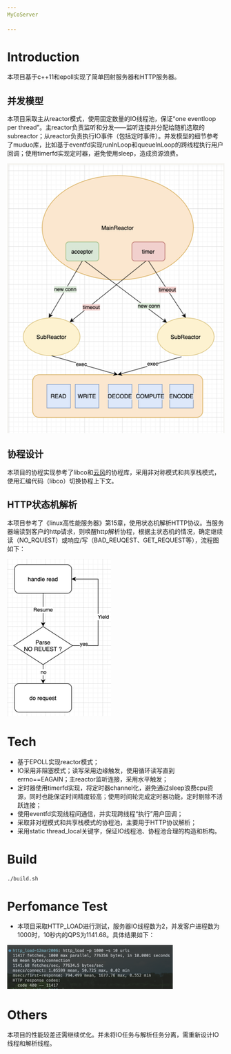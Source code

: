 ```yaml
---
MyCoServer

---
```


# Introduction

本项目基于c++11和epoll实现了简单回射服务器和HTTP服务器。

## 并发模型

本项目采取主从reactor模式，使用固定数量的IO线程池，保证“one eventloop per thread”。主reactor负责监听和分发——监听连接并分配给随机选取的subreactor；从reactor负责执行IO事件（包括定时事件）。并发模型的细节参考了muduo库，比如基于eventfd实现runInLoop和queueInLoop的跨线程执行用户回调；使用timerfd实现定时器，避免使用sleep，造成资源浪费。

<img src="https://github.com/vilewind/MyCoServer/blob/main/IMG/1.png" />

## 协程设计

本项目的协程实现参考了libco和[云风](https://github.com/cloudwu/coroutine)的协程库，采用非对称模式和共享栈模式，使用汇编代码（libco）切换协程上下文。

## HTTP状态机解析

本项目参考了《linux高性能服务器》第15章，使用状态机解析HTTP协议。当服务器端读到客户的http请求，则唤醒http解析协程，根据主状态机的情况，确定继续读（NO_RQUEST）或响应/写（BAD_REUQEST、GET_REQUEST等），流程图如下：

<img src="https://github.com/vilewind/MyCoServer/blob/main/IMG/2.png" style="zoom:50%;" />



# Tech

- 基于EPOLL实现reactor模式；
- IO采用非阻塞模式；读写采用边缘触发，使用循环读写直到errno==EAGAIN；主reactor监听连接，采用水平触发；
- 定时器使用timerfd实现，将定时器channel化，避免通过sleep浪费cpu资源，同时也能保证时间精度较高；使用时间轮完成定时器功能，定时剔除不活跃连接；
- 使用eventfd实现线程间通信，并实现跨线程“执行”用户回调；
- 采取非对程模式和共享栈模式的协程池，主要用于HTTP协议解析；
- 采用static thread_local关键字，保证IO线程池、协程池合理的构造和析构。

# Build

```bash
./build.sh
```

# Perfomance Test

- 本项目采取HTTP_LOAD进行测试，服务器IO线程数为2，并发客户进程数为1000时，10秒内的QPS为1141.68。具体结果如下：
<img src="https://github.com/vilewind/MyCoServer/blob/main/IMG/3.png" style="zoom:50%;" />
   

# Others

本项目的性能较差还需继续优化。并未将IO任务与解析任务分离，需重新设计IO线程和解析线程。

